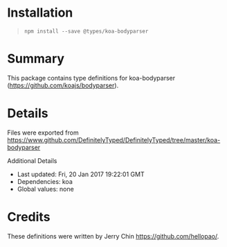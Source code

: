 # Installation
> `npm install --save @types/koa-bodyparser`

# Summary
This package contains type definitions for koa-bodyparser (https://github.com/koajs/bodyparser).

# Details
Files were exported from https://www.github.com/DefinitelyTyped/DefinitelyTyped/tree/master/koa-bodyparser

Additional Details
 * Last updated: Fri, 20 Jan 2017 19:22:01 GMT
 * Dependencies: koa
 * Global values: none

# Credits
These definitions were written by Jerry Chin <https://github.com/hellopao/>.
